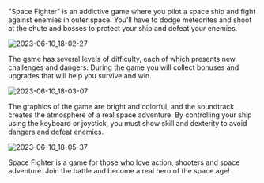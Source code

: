 "Space Fighter" is an addictive game where you pilot a space ship and fight against enemies in outer space. You'll have to dodge meteorites and shoot at the chute and bosses to protect your ship and defeat your enemies.

![2023-06-10_18-02-27](https://github.com/Telman3000/Shooter1/assets/136071674/52341453-5ec4-4487-90cc-190ca47c5750)

The game has several levels of difficulty, each of which presents new challenges and dangers. During the game you will collect bonuses and upgrades that will help you survive and win.

![2023-06-10_18-03-07](https://github.com/Telman3000/Shooter1/assets/136071674/c6eaeeed-cff0-4f25-a17d-f525dddf1e33)


The graphics of the game are bright and colorful, and the soundtrack creates the atmosphere of a real space adventure. By controlling your ship using the keyboard or joystick, you must show skill and dexterity to avoid dangers and defeat enemies.

![2023-06-10_18-05-37](https://github.com/Telman3000/Shooter1/assets/136071674/c3fc4719-4928-4311-8473-704fed9683ef)


Space Fighter is a game for those who love action, shooters and space adventure. Join the battle and become a real hero of the space age!
 
